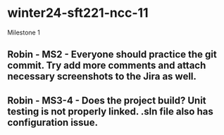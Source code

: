# winter24-sft221-ncc-11
Milestone 1

## Robin - MS2 - Everyone should practice the git commit. Try add more comments and attach necessary screenshots to the Jira as well.

## Robin - MS3-4 - Does the project build? Unit testing is not properly linked. .sln file also has configuration issue.
